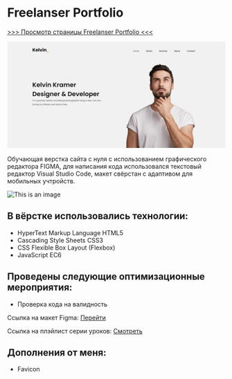 # Freelanser Portfolio

[>>> Просмотр страницы Freelanser Portfolio <<<](https://pavelreb.github.io/Freelanser_portfolio/)

![This is an image](https://github.com/Pavelreb/Freelanser_portfolio/blob/master/img/first-screen.jpg?raw=true)

Обучающая верстка сайта с нуля с использованием графического редактора FIGMA, для написания кода использовался текстовый редактор Visual Studio Code, макет свёрстан c адаптивом для мобильных учтройств.

![This is an image](https://newestcoupon.com/wp-content/uploads/2021/05/Create-Your-First-Website-with-HTML-CSS-JavaScript.jpg)

## В вёрстке использовались технологии:
- HyperText Markup Language HTML5
- Cascading Style Sheets CSS3
- CSS Flexible Box Layout (Flexbox)
- JavaScript EC6

## Проведены следующие оптимизационные мероприятия:
- Проверка кода на валидность

Ссылка на макет Figma: [Перейти](https://www.figma.com/file/NlH3naDNbp8x1rGeS27GLy/Freelancer-portfolio)

Ссылка на плэйлист серии уроков: [Смотреть](https://www.youtube.com/watch?v=PoJaRi7Ug7Q&list=PLUk4GluqZs3PPbRqXWIX51V3zYGj2sLUj&index=1&t=1s)

## Дополнения от меня:
- Favicon
